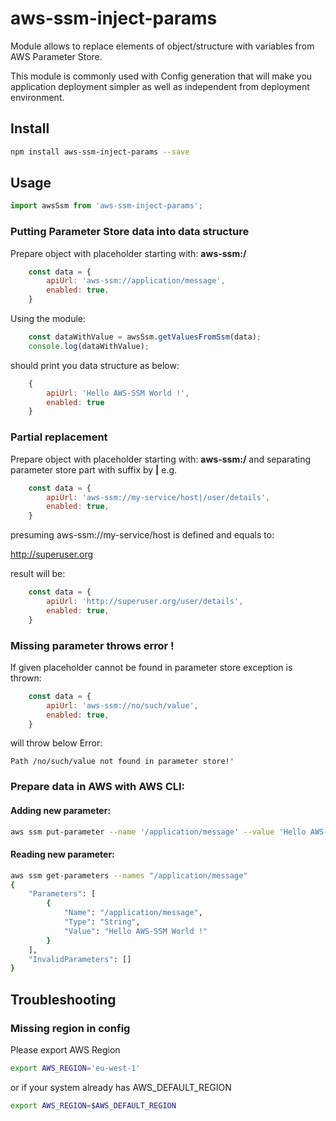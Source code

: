 # aws-ssm-inject-params

Module allows to replace elements of object/structure with variables from AWS Parameter Store.

This module is commonly used with Config generation that will make you application deployment simpler as well as independent from deployment environment.

## Install
```bash
npm install aws-ssm-inject-params --save
```

## Usage
```javascript
import awsSsm from 'aws-ssm-inject-params';
```

### Putting **Parameter Store** data into data structure

Prepare object with placeholder starting with: **aws-ssm:/**

```javascript
    const data = {
        apiUrl: 'aws-ssm://application/message',
        enabled: true,
    }
```

Using the module:
```javascript
    const dataWithValue = awsSsm.getValuesFromSsm(data);
    console.log(dataWithValue);
```

should print you data structure as below:
```javascript
    {
        apiUrl: 'Hello AWS-SSM World !',
        enabled: true
    }
```

### Partial replacement

Prepare object with placeholder starting with: **aws-ssm:/** and separating parameter store part with suffix  by **|**
e.g.
```javascript
    const data = {
        apiUrl: 'aws-ssm://my-service/host|/user/details',
        enabled: true,
    }
```

presuming aws-ssm://my-service/host is defined  and equals to:

http://superuser.org

result will be:
```javascript
    const data = {
        apiUrl: 'http://superuser.org/user/details',
        enabled: true,
    }
```


### Missing parameter throws error !

If given placeholder cannot be found in parameter store exception is thrown:

```javascript
    const data = {
        apiUrl: 'aws-ssm://no/such/value',
        enabled: true,
    }
```
 will throw below Error:
 ```
 Path /no/such/value not found in parameter store!'
 ```

### Prepare data in AWS with AWS CLI:

#### Adding new parameter:
```bash
aws ssm put-parameter --name '/application/message' --value 'Hello AWS-SSM World !'  --type 'String'
```

#### Reading new parameter:
```bash
aws ssm get-parameters --names "/application/message"
{
    "Parameters": [
        {
            "Name": "/application/message",
            "Type": "String",
            "Value": "Hello AWS-SSM World !"
        }
    ],
    "InvalidParameters": []
}
```
## Troubleshooting
### Missing region in config
Please export AWS Region
```bash
export AWS_REGION='eu-west-1'
```
or if your system already has AWS_DEFAULT_REGION
```bash
export AWS_REGION=$AWS_DEFAULT_REGION
```



